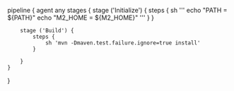 pipeline {
    agent any
    stages {
        stage ('Initialize') {
            steps {
                sh '''
                    echo "PATH = ${PATH}"
                    echo "M2_HOME = ${M2_HOME}"
                '''
            }
        }

        stage ('Build') {
            steps {
                sh 'mvn -Dmaven.test.failure.ignore=true install' 
            }
        
        }
    }
}